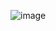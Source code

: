 ![image](https://user-images.githubusercontent.com/30753467/76955496-51d1a400-6938-11ea-8715-36aa47968cd4.png)
